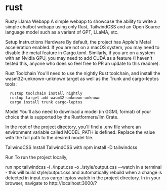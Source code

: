 # rust

Rusty Llama Webapp
A simple webapp to showcase the ability to write a simple chatbot webapp using only Rust, TailwindCSS and an Open Source language model such as a variant of GPT, LLaMA, etc.

Setup Instructions
Hardware
By default, the project has Apple's Metal acceleration enabled. If you are not on a macOS system, you may need to disable the metal feature in Cargo.toml. Similarly, if you are on a system with an Nvidia GPU, you may need to add CUDA as a feature (I haven't tested this, anyone who does so feel free to PR an update to this readme).

Rust Toolchain
You'll need to use the nightly Rust toolchain, and install the wasm32-unknown-unknown target as well as the Trunk and cargo-leptos tools:
  
      
      rustup toolchain install nightly
      rustup target add wasm32-unknown-unknown
      cargo install trunk cargo-leptos


  Model
You'll also need to download a model (in GGML format) of your choice that is supported by the Rustformers/llm Crate.

In the root of the project directory, you'll find a .env file where an environment variable called MODEL_PATH is defined. Replace the value with the full path to the desired model file.

TailwindCSS
Install TailwindCSS with npm install -D tailwindcss

Run
To run the project locally,

run npx tailwindcss -i ./input.css -o ./style/output.css --watch in a terminal - this will build style/output.css and automatically rebuild when a change is detected in input.css
cargo leptos watch in the project directory.
In in your browser, navigate to http://localhost:3000/?
